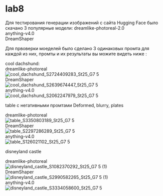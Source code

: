 # lab8
Для тестирования генерации изображений с сайта Hugging Face было скачано 3 популярные модели:
dreamlike-photoreal-2.0   
anything-v4.0    
DreamShaper    

Для првоверки моеделей было сделано 3 одинаковых промта для каждой из них, промты и их результаты вы можите видеть ниже :

cool dachshund:  
dreamlike-photoreal   
![cool_dachshund_S2724409283_St25_G7 5](https://github.com/HubStudents/lab8/assets/118428632/299924da-82ca-4b42-b0e0-23b3a213f601)     
DreamShaper    
![cool_dachshund_S2639674447_St25_G7 5](https://github.com/HubStudents/lab8/assets/118428632/daf35bad-11a6-4141-897a-4bf5445b54b6)   
anything-v4.0   
![cool_dachshund_S2062247979_St25_G7 5](https://github.com/HubStudents/lab8/assets/118428632/85ff853a-80db-4555-b565-6bed04d1bf63)   

table с негативными промтами Deformed, blurry, plates   

dreamlike-photoreal   
![table_S3350803189_St25_G7 5](https://github.com/HubStudents/lab8/assets/118428632/5a72a1ec-00be-4915-a0e1-1db85b6cea71)   
DreamShaper   
![table_S2297286289_St25_G7 5](https://github.com/HubStudents/lab8/assets/118428632/8b13693c-5216-4de5-af44-10187ec9b775)   
anything-v4.0     
![table_S126021102_St25_G7 5](https://github.com/HubStudents/lab8/assets/118428632/b22429c0-7791-4a06-8bc0-1c3304c6092e)   


disneyland castle   

dreamlike-photoreal  
![disneyland_castle_S1082370292_St25_G7 5 (1)](https://github.com/HubStudents/lab8/assets/118428632/2a71c776-f40c-4e3a-9735-433a4f414d72)   
DreamShaper   
![disneyland_castle_S2990582265_St25_G7 5 (1)](https://github.com/HubStudents/lab8/assets/118428632/9909a2be-c1ae-46b7-b84c-173f6e179719)   
anything-v4.0    
![disneyland_castle_S3334058600_St25_G7 5](https://github.com/HubStudents/lab8/assets/118428632/2039671d-1516-416e-8e58-9a41a634bfaa)   
